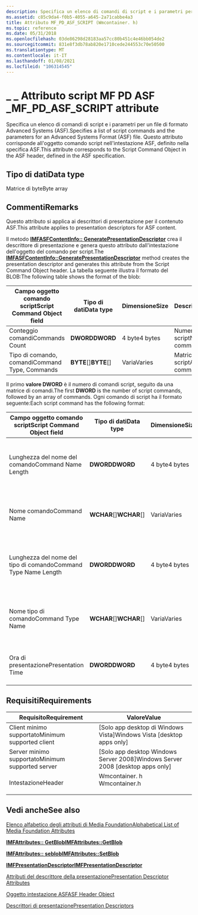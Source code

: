 ```yaml
---
description: Specifica un elenco di comandi di script e i parametri per un file di formato Advanced Systems (ASF). Questo attributo corrisponde all'oggetto comando script nell'intestazione ASF, definito nella specifica ASF.
ms.assetid: c85c9da4-f0b5-4055-a645-2a71cabbe4a3
title: Attributo MF_PD_ASF_SCRIPT (Wmcontainer. h)
ms.topic: reference
ms.date: 05/31/2018
ms.openlocfilehash: 03de86298d28183aa57cc80b451c4e46bb054de2
ms.sourcegitcommit: 831e8f3db78ab820e1710cede244553c70e50500
ms.translationtype: MT
ms.contentlocale: it-IT
ms.lasthandoff: 01/08/2021
ms.locfileid: "106314545"
---
```

# <a name="mf_pd_asf_script-attribute"></a><span data-ttu-id="8652f-104">\_ \_ Attributo script MF PD ASF \_</span><span class="sxs-lookup"><span data-stu-id="8652f-104">MF\_PD\_ASF\_SCRIPT attribute</span></span>

<span data-ttu-id="8652f-105">Specifica un elenco di comandi di script e i parametri per un file di formato Advanced Systems (ASF).</span><span class="sxs-lookup"><span data-stu-id="8652f-105">Specifies a list of script commands and the parameters for an Advanced Systems Format (ASF) file.</span></span> <span data-ttu-id="8652f-106">Questo attributo corrisponde all'oggetto comando script nell'intestazione ASF, definito nella specifica ASF.</span><span class="sxs-lookup"><span data-stu-id="8652f-106">This attribute corresponds to the Script Command Object in the ASF header, defined in the ASF specification.</span></span>

## <a name="data-type"></a><span data-ttu-id="8652f-107">Tipo di dati</span><span class="sxs-lookup"><span data-stu-id="8652f-107">Data type</span></span>

<span data-ttu-id="8652f-108">Matrice di byte</span><span class="sxs-lookup"><span data-stu-id="8652f-108">Byte array</span></span>

## <a name="remarks"></a><span data-ttu-id="8652f-109">Commenti</span><span class="sxs-lookup"><span data-stu-id="8652f-109">Remarks</span></span>

<span data-ttu-id="8652f-110">Questo attributo si applica ai descrittori di presentazione per il contenuto ASF.</span><span class="sxs-lookup"><span data-stu-id="8652f-110">This attribute applies to presentation descriptors for ASF content.</span></span>

<span data-ttu-id="8652f-111">Il metodo [**IMFASFContentInfo:: GeneratePresentationDescriptor**](/windows/desktop/api/wmcontainer/nf-wmcontainer-imfasfcontentinfo-generatepresentationdescriptor) crea il descrittore di presentazione e genera questo attributo dall'intestazione dell'oggetto del comando per script.</span><span class="sxs-lookup"><span data-stu-id="8652f-111">The [**IMFASFContentInfo::GeneratePresentationDescriptor**](/windows/desktop/api/wmcontainer/nf-wmcontainer-imfasfcontentinfo-generatepresentationdescriptor) method creates the presentation descriptor and generates this attribute from the Script Command Object header.</span></span> <span data-ttu-id="8652f-112">La tabella seguente illustra il formato del BLOB:</span><span class="sxs-lookup"><span data-stu-id="8652f-112">The following table shows the format of the blob:</span></span>



| <span data-ttu-id="8652f-113">Campo oggetto comando script</span><span class="sxs-lookup"><span data-stu-id="8652f-113">Script Command Object field</span></span> | <span data-ttu-id="8652f-114">Tipo di dati</span><span class="sxs-lookup"><span data-stu-id="8652f-114">Data type</span></span>    | <span data-ttu-id="8652f-115">Dimensione</span><span class="sxs-lookup"><span data-stu-id="8652f-115">Size</span></span>    | <span data-ttu-id="8652f-116">Descrizione</span><span class="sxs-lookup"><span data-stu-id="8652f-116">Description</span></span>               |
|-----------------------------|--------------|---------|---------------------------|
| <span data-ttu-id="8652f-117">Conteggio comandi</span><span class="sxs-lookup"><span data-stu-id="8652f-117">Commands Count</span></span>              | <span data-ttu-id="8652f-118">**DWORD**</span><span class="sxs-lookup"><span data-stu-id="8652f-118">**DWORD**</span></span>    | <span data-ttu-id="8652f-119">4 byte</span><span class="sxs-lookup"><span data-stu-id="8652f-119">4 bytes</span></span> | <span data-ttu-id="8652f-120">Numero di comandi script</span><span class="sxs-lookup"><span data-stu-id="8652f-120">Number of script commands</span></span> |
| <span data-ttu-id="8652f-121">Tipo di comando, comandi</span><span class="sxs-lookup"><span data-stu-id="8652f-121">Command Type, Commands</span></span>      | <span data-ttu-id="8652f-122">**BYTE**\[\]</span><span class="sxs-lookup"><span data-stu-id="8652f-122">**BYTE**\[\]</span></span> | <span data-ttu-id="8652f-123">Varia</span><span class="sxs-lookup"><span data-stu-id="8652f-123">Varies</span></span>  | <span data-ttu-id="8652f-124">Matrice di comandi script</span><span class="sxs-lookup"><span data-stu-id="8652f-124">Array of script commands</span></span>  |



 

<span data-ttu-id="8652f-125">Il primo **valore DWORD** è il numero di comandi script, seguito da una matrice di comandi.</span><span class="sxs-lookup"><span data-stu-id="8652f-125">The first **DWORD** is the number of script commands, followed by an array of commands.</span></span> <span data-ttu-id="8652f-126">Ogni comando di script ha il formato seguente:</span><span class="sxs-lookup"><span data-stu-id="8652f-126">Each script command has the following format:</span></span>



| <span data-ttu-id="8652f-127">Campo oggetto comando script</span><span class="sxs-lookup"><span data-stu-id="8652f-127">Script Command Object field</span></span> | <span data-ttu-id="8652f-128">Tipo di dati</span><span class="sxs-lookup"><span data-stu-id="8652f-128">Data type</span></span>     | <span data-ttu-id="8652f-129">Dimensione</span><span class="sxs-lookup"><span data-stu-id="8652f-129">Size</span></span>    | <span data-ttu-id="8652f-130">Descrizione</span><span class="sxs-lookup"><span data-stu-id="8652f-130">Description</span></span>                                                              |
|-----------------------------|---------------|---------|--------------------------------------------------------------------------|
| <span data-ttu-id="8652f-131">Lunghezza del nome del comando</span><span class="sxs-lookup"><span data-stu-id="8652f-131">Command Name Length</span></span>         | <span data-ttu-id="8652f-132">**DWORD**</span><span class="sxs-lookup"><span data-stu-id="8652f-132">**DWORD**</span></span>     | <span data-ttu-id="8652f-133">4 byte</span><span class="sxs-lookup"><span data-stu-id="8652f-133">4 bytes</span></span> | <span data-ttu-id="8652f-134">Dimensione della stringa di comando, in byte, incluso il carattere NULL.</span><span class="sxs-lookup"><span data-stu-id="8652f-134">Size of the command string, in bytes, including the NULL character.</span></span>      |
| <span data-ttu-id="8652f-135">Nome comando</span><span class="sxs-lookup"><span data-stu-id="8652f-135">Command Name</span></span>                | <span data-ttu-id="8652f-136">**WCHAR**\[\]</span><span class="sxs-lookup"><span data-stu-id="8652f-136">**WCHAR**\[\]</span></span> | <span data-ttu-id="8652f-137">Varia</span><span class="sxs-lookup"><span data-stu-id="8652f-137">Varies</span></span>  | <span data-ttu-id="8652f-138">Stringa con terminazione null che contiene il comando script.</span><span class="sxs-lookup"><span data-stu-id="8652f-138">Null-terminated string that contains the script command.</span></span>                 |
| <span data-ttu-id="8652f-139">Lunghezza del nome del tipo di comando</span><span class="sxs-lookup"><span data-stu-id="8652f-139">Command Type Name Length</span></span>    | <span data-ttu-id="8652f-140">**DWORD**</span><span class="sxs-lookup"><span data-stu-id="8652f-140">**DWORD**</span></span>     | <span data-ttu-id="8652f-141">4 byte</span><span class="sxs-lookup"><span data-stu-id="8652f-141">4 bytes</span></span> | <span data-ttu-id="8652f-142">Dimensione della stringa del tipo di comando, in byte, incluso il carattere NULL.</span><span class="sxs-lookup"><span data-stu-id="8652f-142">Size of the command type string, in bytes, including the NULL character.</span></span> |
| <span data-ttu-id="8652f-143">Nome tipo di comando</span><span class="sxs-lookup"><span data-stu-id="8652f-143">Command Type Name</span></span>           | <span data-ttu-id="8652f-144">**WCHAR**\[\]</span><span class="sxs-lookup"><span data-stu-id="8652f-144">**WCHAR**\[\]</span></span> | <span data-ttu-id="8652f-145">Varia</span><span class="sxs-lookup"><span data-stu-id="8652f-145">Varies</span></span>  | <span data-ttu-id="8652f-146">Stringa con terminazione null che contiene il tipo di comando.</span><span class="sxs-lookup"><span data-stu-id="8652f-146">Null-terminated string that contains the command type.</span></span>                   |
| <span data-ttu-id="8652f-147">Ora di presentazione</span><span class="sxs-lookup"><span data-stu-id="8652f-147">Presentation Time</span></span>           | <span data-ttu-id="8652f-148">**DWORD**</span><span class="sxs-lookup"><span data-stu-id="8652f-148">**DWORD**</span></span>     | <span data-ttu-id="8652f-149">4 byte</span><span class="sxs-lookup"><span data-stu-id="8652f-149">4 bytes</span></span> | <span data-ttu-id="8652f-150">Tempo di presentazione del comando in millisecondi.</span><span class="sxs-lookup"><span data-stu-id="8652f-150">Presentation time of the command in milliseconds.</span></span>                        |



 

## <a name="requirements"></a><span data-ttu-id="8652f-151">Requisiti</span><span class="sxs-lookup"><span data-stu-id="8652f-151">Requirements</span></span>



| <span data-ttu-id="8652f-152">Requisito</span><span class="sxs-lookup"><span data-stu-id="8652f-152">Requirement</span></span> | <span data-ttu-id="8652f-153">Valore</span><span class="sxs-lookup"><span data-stu-id="8652f-153">Value</span></span> |
|-------------------------------------|------------------------------------------------------------------------------------------|
| <span data-ttu-id="8652f-154">Client minimo supportato</span><span class="sxs-lookup"><span data-stu-id="8652f-154">Minimum supported client</span></span><br/> | <span data-ttu-id="8652f-155">\[Solo app desktop di Windows Vista\]</span><span class="sxs-lookup"><span data-stu-id="8652f-155">Windows Vista \[desktop apps only\]</span></span><br/>                                           |
| <span data-ttu-id="8652f-156">Server minimo supportato</span><span class="sxs-lookup"><span data-stu-id="8652f-156">Minimum supported server</span></span><br/> | <span data-ttu-id="8652f-157">\[Solo app desktop Windows Server 2008\]</span><span class="sxs-lookup"><span data-stu-id="8652f-157">Windows Server 2008 \[desktop apps only\]</span></span><br/>                                     |
| <span data-ttu-id="8652f-158">Intestazione</span><span class="sxs-lookup"><span data-stu-id="8652f-158">Header</span></span><br/>                   | <dl> <span data-ttu-id="8652f-159"><dt>Wmcontainer. h</dt></span><span class="sxs-lookup"><span data-stu-id="8652f-159"><dt>Wmcontainer.h</dt></span></span> </dl> |



## <a name="see-also"></a><span data-ttu-id="8652f-160">Vedi anche</span><span class="sxs-lookup"><span data-stu-id="8652f-160">See also</span></span>

<dl> <dt>

[<span data-ttu-id="8652f-161">Elenco alfabetico degli attributi di Media Foundation</span><span class="sxs-lookup"><span data-stu-id="8652f-161">Alphabetical List of Media Foundation Attributes</span></span>](alphabetical-list-of-media-foundation-attributes.md)
</dt> <dt>

[<span data-ttu-id="8652f-162">**IMFAttributes:: GetBlob**</span><span class="sxs-lookup"><span data-stu-id="8652f-162">**IMFAttributes::GetBlob**</span></span>](/windows/desktop/api/mfobjects/nf-mfobjects-imfattributes-getblob)
</dt> <dt>

[<span data-ttu-id="8652f-163">**IMFAttributes:: seblob**</span><span class="sxs-lookup"><span data-stu-id="8652f-163">**IMFAttributes::SetBlob**</span></span>](/windows/desktop/api/mfobjects/nf-mfobjects-imfattributes-setblob)
</dt> <dt>

[<span data-ttu-id="8652f-164">**IMFPresentationDescriptor**</span><span class="sxs-lookup"><span data-stu-id="8652f-164">**IMFPresentationDescriptor**</span></span>](/windows/desktop/api/mfidl/nn-mfidl-imfpresentationdescriptor)
</dt> <dt>

[<span data-ttu-id="8652f-165">Attributi del descrittore della presentazione</span><span class="sxs-lookup"><span data-stu-id="8652f-165">Presentation Descriptor Attributes</span></span>](presentation-descriptor-attributes.md)
</dt> <dt>

[<span data-ttu-id="8652f-166">Oggetto intestazione ASF</span><span class="sxs-lookup"><span data-stu-id="8652f-166">ASF Header Object</span></span>](asf-file-structure.md)
</dt> <dt>

[<span data-ttu-id="8652f-167">Descrittori di presentazione</span><span class="sxs-lookup"><span data-stu-id="8652f-167">Presentation Descriptors</span></span>](presentation-descriptors.md)
</dt> </dl>

 

 




